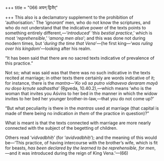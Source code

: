 +++
title = "066 अयन् द्विजैर्"

+++
This also is a declamatory supplement to the prohibition of
‘authorisation.’ The ‘*ignorant*’ men, who do not know the scriptures,
and who do not understand that the indicative power of the texts points
to something entirely different,—‘*introduced*’ ‘*this bestial
practice*,’ which is most ‘*reprehensible*,’ ‘*among men also*’; and
this was done not during modern times, but ‘*during the* *time that
Vena*’—(he first king—‘*was ruling over his kingdom*’—looking after his
realm.

“It has been said that there are no sacred texts indicative of
prevalence of this practice.”

Not so; what was said was that there was no such indicative in the texts
recited at marriage; in other texts there certainly are words indicative
of it; for instance, there is the *mantra*—‘*Ko vā sa putro vidhaveva
deraram mayā nu doṣo kṛṇute sadhastha*’ (Ṛgveda, 10.40.2),—which means
‘who is the woman that invites you Aśvins to her bed in the manner in
which the widow invites to her bed her younger brother-in-law,—that you
do not come up?’

“But what peculiarity is there in the *mantras* used at marriage (that
capital is made of there being no indication *in them* of the practice
in question)?”

What is meant is that the texts connected with marriage are more nearly
connected with the subject of the begetting of children.

Others read ‘*vidvadbhiḥ*’ (for ‘*avidvadbhiḥ*’); and the meaning of
this would be—‘This practice, of having intercourse with the brother’s
wife, which is fit for beasts, *has been declared* *by* *the learned to
be reprehensible, for men*,—and it was introduced during the reign of
King Vena.’—(66)


